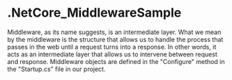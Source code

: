 # .NetCore_MiddlewareSample
Middleware, as its name suggests, is an intermediate layer. What we mean by the middleware is the structure that allows us to handle the process that passes in the web until a request turns into a response. In other words, it acts as an intermediate layer that allows us to intervene between request and response.
Middleware objects are defined in the "Configure" method in the "Startup.cs" file in our project.
